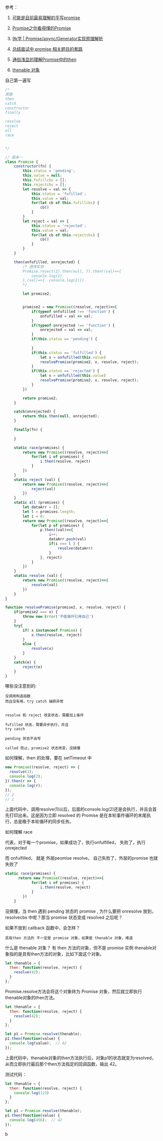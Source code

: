

参考：

1. [可能是目前最易理解的手写promise](https://juejin.im/post/6844903989058748429)

2. [Promise之你看得懂的Promise](https://juejin.im/post/6844903629187448845)

4. [9k字 | Promise/async/Generator实现原理解析](https://juejin.im/post/6844904096525189128#heading-12)

5. [总结面试中 promise 相关题目的套路](https://mp.weixin.qq.com/s/ZO300QAmmD1ngB1adpnpfw)


6. [通俗浅显的理解Promise中的then](https://segmentfault.com/a/1190000010420744)

7. [thenable 对象](https://segmentfault.com/a/1190000007685095)


自己第一遍写

```js
/*
思路
then
catch
constructor
finally

resolve
reject
all
race


*/

// 版本一
class Promise {
    constructor(fn) {
        this.status = 'pending';
        this.value = null;
        this.fufillcbs = [];
        this.rejectcbs = [];
        let resolve = val => {
            this.status = 'fufilled';
            this.value = val;
            for(let cb of this.fufillcbs) {
                cb()
            }
        }
        let reject = val => {
            this.status = 'rejected';
            this.value = val;
            for(let cb of this.rejectcbs) {
                cb()
            }
        }
    }

    then(onfufilled, onrejected) {
        /* 透传实验
        Promise.reject(2).then(null, 7).then((val)=>{
            console.log(1)
        },(val)=>{  console.log(2)})
        */

        let promise2;


        promise2 = new Promise((resolve, reject)=>{
            if(typeof onfufilled !== 'function') {
                onfufilled = val => val;
            }
            if(typeof onrejected !== 'function') {
                onrejected = val => val;
            }
            if(this.status == 'pending') {
    
            }
            if(this.status == 'fulfilled') {
                let x = onfufilled(this.value)
                resolvePromise(promise2, x, resolve, reject);
            }
            if(this.status == 'rejected') {
                let x = onfufilled(this.value)
                resolvePromise(promise2, x, resolve, reject);
            }
        })

        return promise2;
    }

    catch(onrejected) {
        return this.then(null, onrejected);
    }

    finally(fn) {
        
    }

    static race(promises) {
        return new Promise((resolve, reject)=>{
            for(let i of promises) {
                i.then(resolve, reject)
            }
        })
    }
    static reject (val) {
        return new Promise((resolve, reject)=>{
            reject(val)
        })
    }
    static all (promises) {
        let dataArr = [];
        let l = promises.length;
        let i = 0;
        return new Promise((resolve, reject)=>{
            for(let p of promises) {
                p.then((val)=>{
                    i++;
                    dataArr.push(val)
                    if(i === l ) {
                        resolve(dataArr)
                    }
                }, reject)
            }
        })
    }
    static resolve (val) {
        return new Promise((resolve, reject)=>{
            resolve(val)
        })
    }
}

function resolvePromise(promise2, x, resolve, reject) {
    if(promise2 === x) {
        throw new Error('不能循环引用自己')
    }
    try{
        if( x instanceof Promise) {
            x.then(resolve, reject)
        }
        else {
            resolve(x)
        }
    }
    catch(e) {
        reject(e)
    }
}
```



哪些没注意到的:

```
没调用构造函数
而且没有用，try catch 捕获异常


resolve 和 reject 改变状态，需要加上条件

fufilled 状态，需要异步执行，并且
try catch

pending 状态不会写

called 防止，promise2 状态改变，没搞懂

```

如何理解，then 的处理，要在 setTimeout 中

```js
new Promise((resolve, reject) => {
  resolve(1);
  console.log(2);
}).then(r => {
  console.log(r);
});
// 2
// 1
```
上面代码中，调用resolve(1)以后，后面的console.log(2)还是会执行，并且会首先打印出来。这是因为立即 resolved 的 Promise 是在本轮事件循环的末尾执行，总是晚于本轮循环的同步任务。


如何理解 race

代表，对于每一个promise，如果成功了，执行onfulfilled， 失败了，执行 onrejected

而 onfulfilled， 就是 外层peomise  resolve， 自己失败了，外层的promise 也就失败了

```js
static race(promises) {
      return new Promise((resolve, reject)=>{
            for(let i of promises) {
                i.then(resolve, reject)
            }
        })
    }
```

没搞懂，当 then 遇到 pending 状态的 promise , 为什么要把 onresolve 放到，resolvecbs 中呢？那当 promise 状态变成 resolved 之后呢？

如果不放到 callback 函数中，会怎样？


	具有then 方法的 不一定是 promise 对象，如果是 thenable 对象，难道 


什么是 thenable 对象？ 有 then 方法的对象，但不是 promise 实例
thenable对象指的是具有then方法的对象，比如下面这个对象。

```js
let thenable = {
  then: function(resolve, reject) {
    resolve(42);
  }
};
```

Promise.resolve方法会将这个对象转为 Promise 对象，然后就立即执行thenable对象的then方法。

```js
let thenable = {
  then: function(resolve, reject) {
    resolve(42);
  }
};

let p1 = Promise.resolve(thenable);
p1.then(function(value) {
  console.log(value);  // 42
});

```
上面代码中，thenable对象的then方法执行后，对象p1的状态就变为resolved，从而立即执行最后那个then方法指定的回调函数，输出 42。

测试代码：

```js
let thenable = {
  then: function(resolve, reject) {
    console.log(123)
  }
};

let p1 = Promise.resolve(thenable);
p1.then(function(value) {
  console.log(456);  // 42
});
```

b